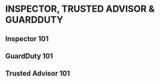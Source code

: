 # INSPECTOR, TRUSTED ADVISOR & GUARDDUTY

## Inspector 101

## GuardDuty 101

## Trusted Advisor 101
